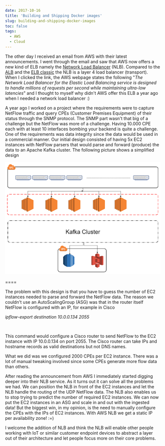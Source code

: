 ```yaml
---
date: 2017-10-16
title: 'Building and Shipping Docker images'
slug: building-and-shipping-docker-images
toc: false
tags:
  - AWS
  - Cloud
---
```


The other day I received an email from AWS with their latest announcements. I went through the email and saw that AWS now offers a new kind of ELB namely the [Network Load Balancer](http://docs.aws.amazon.com/elasticloadbalancing/latest/network/introduction.html) (NLB). Compared to the [ALB](http://docs.aws.amazon.com/elasticloadbalancing/latest/application/introduction.html) and the [ELB classic](http://docs.aws.amazon.com/elasticloadbalancing/latest/classic/introduction.html) the NLB is a layer 4 load balancer (transport). When I clicked the link, the AWS webpage states the following "*The Network Load Balancer for the Elastic Load Balancing service is designed to handle millions of requests per second while maintaining ultra-low latencies*" and I thought to myself why didn't AWS offer this ELB a year ago when I needed a network load balancer :)


A year ago I worked on a project where the requirements were to capture NetFlow traffic and query CPEs (Customer Premises Equipment) of their status through the SNMP protocol. The SNMP part wasn't that big of a challenge but the NetFlow was more of a challenge. Having 10.000 CPE each with at least 10 interfaces bombing your backend is quite a challenge. One of the requirements was data integrity since the data would be used in a commercial manner. Our initial design consisted of having 5x EC2 instances with NetFlow parsers that would parse and forward (produce) the data to an Apache Kafka cluster. The following picture shows a simplified design

![NLP](NetflowOldAWScloudDesign.png)

====

The problem with this design is that you have to guess the number of EC2 instances needed to parse and forward the NetFlow data. The reason we couldn't use an AutoScalingGroup (ASG) was that in the router itself NetFlow is configured with an IP, for example in Cisco

*ipflow-export destination 10.0.0.134 2055*

<br />

This command would configure a Cisco router to send NetFlow to the EC2 instance with IP 10.0.0.134 on port 2055. The Cisco router can take IPs and hostname records as valid destinations but not DNS names.

What we did was we configured 2000 CPEs per EC2 instance. There was a lot of manual tweaking involved since some CPEs generate more flow data than others.

After reading the announcement from AWS I immediately started digging deeper into their NLB service. As it turns out it can solve all the problems we had. We can position the NLB in front of the EC2 instances and let the NLB handle the routing of the UDP NetFlow data. The NLB also enables us to stop trying to predict the number of required EC2 instances. We can now put the EC2 instances in an ASG and scale in and out with the ingested data! But the biggest win, in my opinion, is the need to manually configure the CPEs with the IPs of EC2 instances. With AWS NLB we get a static IP per availability zone! :=)

I welcome the addition of NLB and think the NLB will enable other people working with IoT or similar customer endpoint devices to abstract a layer out of their architecture and let people focus more on their core problems.

